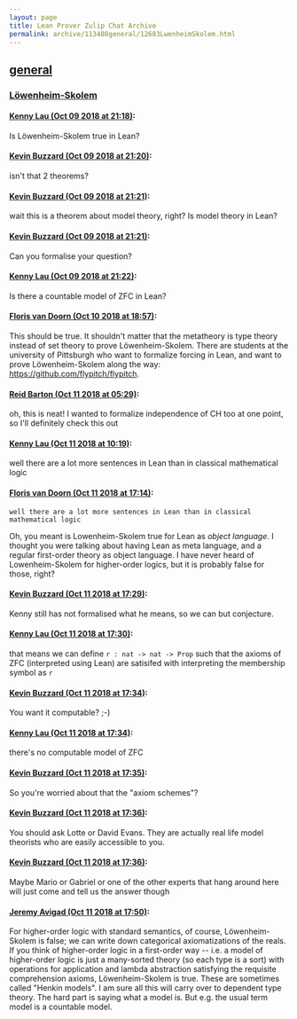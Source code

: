 ```yaml
---
layout: page
title: Lean Prover Zulip Chat Archive 
permalink: archive/113488general/12683LwenheimSkolem.html
---
```


## [general](index.html)
### [Löwenheim-Skolem](12683LwenheimSkolem.html)

#### [Kenny Lau (Oct 09 2018 at 21:18)](https://leanprover.zulipchat.com/#narrow/stream/113488-general/topic/L%C3%B6wenheim-Skolem/near/135492014):
Is Löwenheim-Skolem true in Lean?

#### [Kevin Buzzard (Oct 09 2018 at 21:20)](https://leanprover.zulipchat.com/#narrow/stream/113488-general/topic/L%C3%B6wenheim-Skolem/near/135492142):
isn't that 2 theorems?

#### [Kevin Buzzard (Oct 09 2018 at 21:21)](https://leanprover.zulipchat.com/#narrow/stream/113488-general/topic/L%C3%B6wenheim-Skolem/near/135492171):
wait this is a theorem about model theory, right? Is model theory in Lean?

#### [Kevin Buzzard (Oct 09 2018 at 21:21)](https://leanprover.zulipchat.com/#narrow/stream/113488-general/topic/L%C3%B6wenheim-Skolem/near/135492186):
Can you formalise your question?

#### [Kenny Lau (Oct 09 2018 at 21:22)](https://leanprover.zulipchat.com/#narrow/stream/113488-general/topic/L%C3%B6wenheim-Skolem/near/135492286):
Is there a countable model of ZFC in Lean?

#### [Floris van Doorn (Oct 10 2018 at 18:57)](https://leanprover.zulipchat.com/#narrow/stream/113488-general/topic/L%C3%B6wenheim-Skolem/near/135553994):
This should be true. It shouldn't matter that the metatheory is type theory instead of set theory to prove Löwenheim-Skolem. 
There are students at the university of Pittsburgh who want to formalize forcing in Lean, and want to prove Löwenheim-Skolem along the way: https://github.com/flypitch/flypitch.

#### [Reid Barton (Oct 11 2018 at 05:29)](https://leanprover.zulipchat.com/#narrow/stream/113488-general/topic/L%C3%B6wenheim-Skolem/near/135583543):
oh, this is neat! I wanted to formalize independence of CH too at one point, so I'll definitely check this out

#### [Kenny Lau (Oct 11 2018 at 10:19)](https://leanprover.zulipchat.com/#narrow/stream/113488-general/topic/L%C3%B6wenheim-Skolem/near/135593457):
well there are a lot more sentences in Lean than in classical mathematical logic

#### [Floris van Doorn (Oct 11 2018 at 17:14)](https://leanprover.zulipchat.com/#narrow/stream/113488-general/topic/L%C3%B6wenheim-Skolem/near/135615282):
```quote
well there are a lot more sentences in Lean than in classical mathematical logic
```
Oh, you meant is Lowenheim-Skolem true for Lean as *object language*.
I thought you were talking about having Lean as meta language, and a regular first-order theory as object language. I have never heard of Lowenheim-Skolem for higher-order logics, but it is probably false for those, right?

#### [Kevin Buzzard (Oct 11 2018 at 17:29)](https://leanprover.zulipchat.com/#narrow/stream/113488-general/topic/L%C3%B6wenheim-Skolem/near/135616391):
Kenny still has not formalised what he means, so we can but conjecture.

#### [Kenny Lau (Oct 11 2018 at 17:30)](https://leanprover.zulipchat.com/#narrow/stream/113488-general/topic/L%C3%B6wenheim-Skolem/near/135616522):
that means we can define `r : nat -> nat -> Prop` such that the axioms of ZFC (interpreted using Lean) are satisifed with interpreting the membership symbol as `r`

#### [Kevin Buzzard (Oct 11 2018 at 17:34)](https://leanprover.zulipchat.com/#narrow/stream/113488-general/topic/L%C3%B6wenheim-Skolem/near/135616749):
You want it computable? ;-)

#### [Kenny Lau (Oct 11 2018 at 17:34)](https://leanprover.zulipchat.com/#narrow/stream/113488-general/topic/L%C3%B6wenheim-Skolem/near/135616786):
there's no computable model of ZFC

#### [Kevin Buzzard (Oct 11 2018 at 17:35)](https://leanprover.zulipchat.com/#narrow/stream/113488-general/topic/L%C3%B6wenheim-Skolem/near/135616815):
So you're worried about that the "axiom schemes"?

#### [Kevin Buzzard (Oct 11 2018 at 17:36)](https://leanprover.zulipchat.com/#narrow/stream/113488-general/topic/L%C3%B6wenheim-Skolem/near/135616833):
You should ask Lotte or David Evans. They are actually real life model theorists who are easily accessible to you.

#### [Kevin Buzzard (Oct 11 2018 at 17:36)](https://leanprover.zulipchat.com/#narrow/stream/113488-general/topic/L%C3%B6wenheim-Skolem/near/135616896):
Maybe Mario or Gabriel or one of the other experts that hang around here will just come and tell us the answer though

#### [Jeremy Avigad (Oct 11 2018 at 17:50)](https://leanprover.zulipchat.com/#narrow/stream/113488-general/topic/L%C3%B6wenheim-Skolem/near/135617765):
For higher-order logic with standard semantics, of course, Löwenheim-Skolem is false; we can write down categorical axiomatizations of the reals. 
If you think of higher-order logic in a first-order way -- i.e. a model of higher-order logic is just a many-sorted theory (so each type is a sort) with operations for application and lambda abstraction satisfying the requisite comprehension axioms, Löwenheim-Skolem is true. These are sometimes called "Henkin models". I am sure all this will carry over to dependent type theory. The hard part is saying what a model is. But e.g. the usual term model is a countable model.

